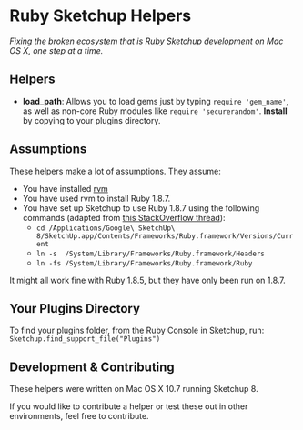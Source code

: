 Ruby Sketchup Helpers
=====================

*Fixing the broken ecosystem that is Ruby Sketchup development on Mac OS X, one step at a time.*



Helpers
--------------------------

+ __load_path__: Allows you to load gems just by typing `require 'gem_name'`, as well as non-core Ruby modules like `require 'securerandom'`. __Install__ by copying to your plugins directory.



Assumptions
--------------------------

These helpers make a lot of assumptions. They assume:

+ You have installed [rvm](https://rvm.io/rvm/install/)
+ You have used rvm to install Ruby 1.8.7.
+ You have set up Sketchup to use Ruby 1.8.7 using the following commands (adapted from [this StackOverflow thread][so]):
  + `cd /Applications/Google\ SketchUp\ 8/SketchUp.app/Contents/Frameworks/Ruby.framework/Versions/Current`
  + `ln -s  /System/Library/Frameworks/Ruby.framework/Headers`
  + `ln -fs /System/Library/Frameworks/Ruby.framework/Ruby`

It might all work fine with Ruby 1.8.5, but they have only been run on 1.8.7.

[so]: http://stackoverflow.com/questions/3333163/how-to-update-ruby-in-google-sketchup



Your Plugins Directory
--------------------------

To find your plugins folder, from the Ruby Console in Sketchup, run:
`Sketchup.find_support_file("Plugins")`



Development & Contributing
--------------------------

These helpers were written on Mac OS X 10.7 running Sketchup 8.

If you would like to contribute a helper or test these out in other environments, feel free to contribute.